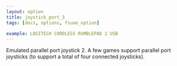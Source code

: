```yaml
---
layout: option
title: joystick_port_3
tags: [docs, options, fsuae_option]

example: LOGITECH CORDLESS RUMBLEPAD 2 USB
---
```


Emulated parallel port joystick 2. A few games support parallel port
joysticks (to support a total of four connected joysticks).
